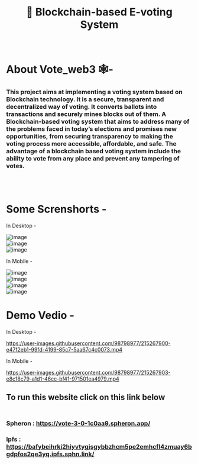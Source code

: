 
#  <p align = "center"> 🔗 Blockchain-based E-voting System </p>
<br>

#  About Vote_web3 🕸️-

### This project aims at implementing a voting system based on Blockchain technology. It is a secure, transparent and decentralized way of voting. It converts ballots into transactions and securely mines blocks out of them. A Blockchain-based voting system that aims to address many of the problems faced in today’s elections and promises new opportunities, from securing transparency to making the voting process more accessible, affordable, and safe. The advantage of a blockchain based voting system include the ability to vote from any place and prevent any tampering of votes.
<br><br>

# Some Screnshorts -

In Desktop - 

![image](https://user-images.githubusercontent.com/98798977/215267389-f4c34448-29b5-4675-a27f-8da4459fe24d.png)<br>
![image](https://user-images.githubusercontent.com/98798977/215267422-75d6700f-8799-4f90-9f86-13f5eee2c9c3.png)<br>
![image](https://user-images.githubusercontent.com/98798977/215267439-d0f464cd-3a56-46cc-a0f3-210594f8df62.png)

In Mobile - 

![image](https://user-images.githubusercontent.com/98798977/215267451-b6a9e5ee-0b71-4fd9-acd6-67914fc79663.png)<br>
![image](https://user-images.githubusercontent.com/98798977/215267459-49726d20-8ca7-4d19-961f-cc44739328ff.png)<br>
![image](https://user-images.githubusercontent.com/98798977/215267473-65357f99-00d6-4924-9362-3118063b5a53.png)<br>
![image](https://user-images.githubusercontent.com/98798977/215267487-76bbb756-d259-4424-986f-5d99c3f94e8f.png)


# Demo Vedio -

In Desktop - 

https://user-images.githubusercontent.com/98798977/215267900-e47f2eb1-99fd-4199-85c7-5aa67c4c0073.mp4


In Mobile - 

https://user-images.githubusercontent.com/98798977/215267903-e8c18c79-a1d1-46cc-bf41-971501ea4979.mp4





## To run this website  click on this link below <br><br>
### Spheron : https://vote-3-0-1c0aa9.spheron.app/

### Ipfs : https://bafybeihrkj2hiyvtygjsgybbzhcm5pe2emhcfl4zmuay6bgdpfos2qe3yq.ipfs.sphn.link/
<br> 


